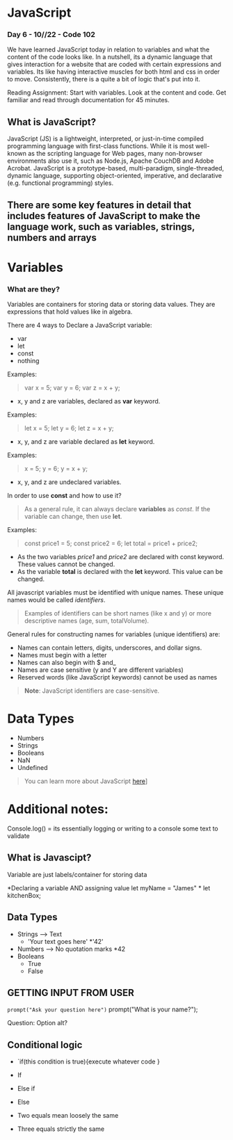 # JavaScript

### Day 6 - 10//22 - Code 102

We have learned JavaScript today in relation to variables and what the content of the code looks like. In a nutshell, its a dynamic language that gives interaction for a website that are coded with certain expressions and variables. Its like having interactive muscles for both html and css in order to move.  Consistently, there is a quite a bit of logic that's put into it.

Reading Assignment: Start with variables. Look at the content and code. Get familiar and read through documentation for 45 minutes.

## What is JavaScript?

JavaScript (JS) is a lightweight, interpreted, or just-in-time compiled programming language with first-class functions. While it is most well-known as the scripting language for Web pages, many non-browser environments also use it, such as Node.js, Apache CouchDB and Adobe Acrobat. JavaScript is a prototype-based, multi-paradigm, single-threaded, dynamic language, supporting object-oriented, imperative, and declarative (e.g. functional programming) styles.

## There are some key features in detail that includes features of JavaScript to make the language work, such as variables, strings, numbers and arrays

# Variables

### What are they?

Variables are containers for storing data or storing data values. They are expressions that hold values like in algebra.

There are 4 ways to Declare a JavaScript variable:

* var
* let
* const
* nothing

Examples:  
  > var x = 5;
  > var y = 6;
  > var z = x + y;

* x, y and z are variables, declared as **var** keyword.

Examples:
  >let x = 5;
  >let y = 6;
  >let z = x + y;

* x, y, and z are variable declared as **let** keyword.

Examples:
  > x = 5;
  > y = 6;
  > y = x + y;

* x, y, and z are undeclared variables.

In order to use **const** and how to use it?
  >As a general rule, it can always declare **variables** as *const*.
  >If the variable can change, then use **let**.

Examples:
  >const price1 = 5;
  >const price2 = 6;
  >let total = price1 + price2;

* As the two variables *price1* and *price2* are declared with const keyword. These values cannot be changed.
* As the variable **total** is declared with the **let** keyword. This value can be changed.

All javascript variables must be identified with unique names. These unique names would be called *identifiers*.
> Examples of identifiers can be short names (like x and y) or more descriptive names (age, sum, totalVolume).

General rules for constructing names for variables (unique identifiers) are:

* Names can contain letters, digits, underscores, and dollar signs.
* Names must begin with a letter
* Names can also begin with $ and_
* Names are case sensitive (y and Y are different variables)
* Reserved words (like JavaScript keywords) cannot be used as names

> **Note**: JavaScript identifiers are case-sensitive.

# Data Types

* Numbers
* Strings
* Booleans
* NaN
* Undefined

> You can learn more about JavaScript [here](https://developer.mozilla.org/en-US/docs/Web/JavaScript/About_JavaScript)]



# Additional notes:

Console.log() = its essentially logging or writing to a console some text to validate

## What is Javascipt?

Variable are just labels/container for storing data

*Declaring a variable AND assigning value
let myName = "James"
*
let kitchenBox;

## Data Types

* Strings --> Text
  * 'Your text goes here'
  *'42'
* Numbers --> No quotation marks
  *42
* Booleans
  * True
  * False

## GETTING INPUT FROM USER

`prompt("Ask your question here")`
prompt("What is your name?");

Question: Option alt?

## Conditional logic

* `if(this condition is true){execute whatever code }

* If 
* Else if
* Else

* Two equals mean loosely the same
* Three equals strictly the same